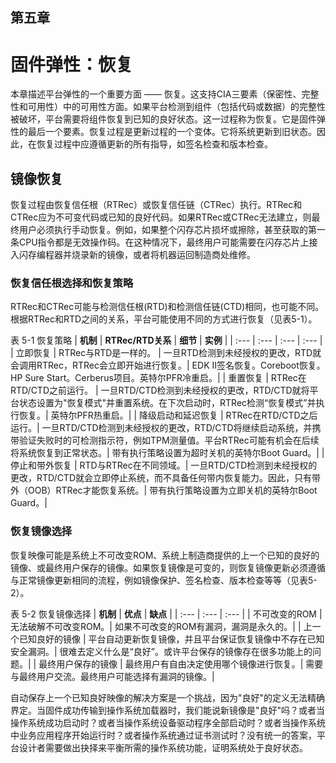 ## 第五章

# 固件弹性：恢复

本章描述平台弹性的一个重要方面 —— 恢复。这支持CIA三要素（保密性、完整性和可用性）中的可用性方面。如果平台检测到组件（包括代码或数据）的完整性被破坏，平台需要将组件恢复到已知的良好状态。这一过程称为恢复。它是固件弹性的最后一个要素。恢复过程是更新过程的一个变体。它将系统更新到旧状态。因此，在恢复过程中应遵循更新的所有指导，如签名检查和版本检查。

## 镜像恢复

恢复过程由恢复信任根（RTRec）或恢复信任链（CTRec）执行。RTRec和CTRec应为不可变代码或已知的良好代码。如果RTRec或CTRec无法建立，则最终用户必须执行手动恢复。例如，如果整个闪存芯片损坏或擦除，甚至获取的第一条CPU指令都是无效操作码。在这种情况下，最终用户可能需要在闪存芯片上接入闪存编程器并烧录新的镜像，或者将机器运回制造商处维修。

### 恢复信任根选择和恢复策略

RTRec和CTRec可能与检测信任根(RTD)和检测信任链(CTD)相同，也可能不同。根据RTRec和RTD之间的关系，平台可能使用不同的方式进行恢复（见表5-1）。

表 5-1 恢复策略
| **机制** | **RTRec/RTD关系** | **细节** | **实例** |
| :--- | :--- | :--- | :--- |
| 立即恢复 | RTRec与RTD是一样的。 | 一旦RTD检测到未经授权的更改，RTD就会调用RTRec，RTRec会立即开始进行恢复。| EDK II签名恢复。Coreboot恢复。HP Sure Start。Cerberus项目。英特尔PFR冷重启。|
| 重置恢复 | RTRec在RTD/CTD之前运行。 | 一旦RTD/CTD检测到未经授权的更改，RTD/CTD就将平台状态设置为"恢复模式"并重置系统。在下次启动时，RTRec检测“恢复模式”并执行恢复。| 英特尔PFR热重启。|
| 降级启动和延迟恢复 | RTRec在RTD/CTD之后运行。| 一旦RTD/CTD检测到未经授权的更改，RTD/CTD将继续启动系统，并携带验证失败时的可检测指示符，例如TPM测量值。平台RTRec可能有机会在后续将系统恢复到正常状态。| 带有执行策略设置为超时关机的英特尔Boot Guard。|
| 停止和带外恢复 | RTD与RTRec在不同领域。| 一旦RTD/CTD检测到未经授权的更改，RTD/CTD就会立即停止系统，而不具备任何带内恢复能力。因此，只有带外（OOB）RTRec才能恢复系统。| 带有执行策略设置为立即关机的英特尔Boot Guard。|

### 恢复镜像选择

恢复映像可能是系统上不可改变ROM、系统上制造商提供的上一个已知的良好的镜像、或最终用户保存的镜像。如果恢复镜像是可变的，则恢复镜像更新必须遵循与正常镜像更新相同的流程，例如镜像保护、签名检查、版本检查等等（见表5-2）。

表 5-2 恢复镜像选择
| **机制** | **优点** | **缺点** |
| :--- | :--- | :--- |
| 不可改变的ROM | 无法破解不可改变ROM。| 如果不可改变的ROM有漏洞，漏洞是永久的。|
| 上一个已知良好的镜像 | 平台自动更新恢复镜像，并且平台保证恢复镜像中不存在已知安全漏洞。| 很难去定义什么是“良好”。或许平台保存的镜像存在很多功能上的问题。|
| 最终用户保存的镜像 | 最终用户有自由决定使用哪个镜像进行恢复。| 需要与最终用户交流。最终用户可能选择有漏洞的镜像。|

自动保存上一个已知良好映像的解决方案是一个挑战，因为"良好"的定义无法精确界定。当固件成功传输到操作系统加载器时，我们能说新镜像是"良好"吗？或者当操作系统成功启动时？或者当操作系统设备驱动程序全部启动时？或者当操作系统中业务应用程序开始运行时？或者操作系统通过证书测试时？没有统一的答案，平台设计者需要做出抉择来平衡所需的操作系统功能，证明系统处于良好状态。
